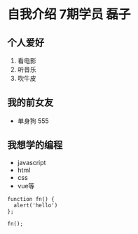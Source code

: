 # 自我介绍 7期学员 磊子

## 个人爱好

  1. 看电影
  2. 听音乐
  3. 吹牛皮
  
## 我的前女友

  * 单身狗 555
  
## 我想学的编程

  * javascript
  * html
  * css
  * vue等

```
function fn() {
  alert('hello')
};

fn();
```
